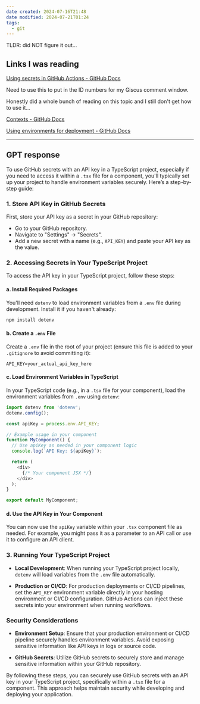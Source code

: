 ```yaml
---
date created: 2024-07-16T21:48
date modified: 2024-07-21T01:24
tags:
  - git
---
```


TLDR: did NOT figure it out...

## Links I was reading

[Using secrets in GitHub Actions - GitHub Docs](https://docs.github.com/en/actions/security-guides/using-secrets-in-github-actions)

Need to use this to put in the ID numbers for my Giscus comment window. 

Honestly did a whole bunch of reading on this topic and I still don't get how to use it...

[Contexts - GitHub Docs](https://docs.github.com/en/actions/learn-github-actions/contexts)

[Using environments for deployment - GitHub Docs](https://docs.github.com/en/actions/deployment/targeting-different-environments/using-environments-for-deployment)

---
## GPT response

To use GitHub secrets with an API key in a TypeScript project, especially if you need to access it within a `.tsx` file for a component, you'll typically set up your project to handle environment variables securely. Here’s a step-by-step guide:

### 1. Store API Key in GitHub Secrets

First, store your API key as a secret in your GitHub repository:

- Go to your GitHub repository.
- Navigate to "Settings" -> "Secrets".
- Add a new secret with a name (e.g., `API_KEY`) and paste your API key as the value.

### 2. Accessing Secrets in Your TypeScript Project

To access the API key in your TypeScript project, follow these steps:

#### a. Install Required Packages

You'll need `dotenv` to load environment variables from a `.env` file during development. Install it if you haven't already:

```bash
npm install dotenv
```

#### b. Create a `.env` File

Create a `.env` file in the root of your project (ensure this file is added to your `.gitignore` to avoid committing it):

```
API_KEY=your_actual_api_key_here
```

#### c. Load Environment Variables in TypeScript

In your TypeScript code (e.g., in a `.tsx` file for your component), load the environment variables from `.env` using `dotenv`:

```typescript
import dotenv from 'dotenv';
dotenv.config();

const apiKey = process.env.API_KEY;

// Example usage in your component
function MyComponent() {
  // Use apiKey as needed in your component logic
  console.log(`API Key: ${apiKey}`);

  return (
    <div>
      {/* Your component JSX */}
    </div>
  );
}

export default MyComponent;
```

#### d. Use the API Key in Your Component

You can now use the `apiKey` variable within your `.tsx` component file as needed. For example, you might pass it as a parameter to an API call or use it to configure an API client.

### 3. Running Your TypeScript Project

- **Local Development**: When running your TypeScript project locally, `dotenv` will load variables from the `.env` file automatically.

- **Production or CI/CD**: For production deployments or CI/CD pipelines, set the `API_KEY` environment variable directly in your hosting environment or CI/CD configuration. GitHub Actions can inject these secrets into your environment when running workflows.

### Security Considerations

- **Environment Setup**: Ensure that your production environment or CI/CD pipeline securely handles environment variables. Avoid exposing sensitive information like API keys in logs or source code.

- **GitHub Secrets**: Utilize GitHub secrets to securely store and manage sensitive information within your GitHub repository.

By following these steps, you can securely use GitHub secrets with an API key in your TypeScript project, specifically within a `.tsx` file for a component. This approach helps maintain security while developing and deploying your application.
